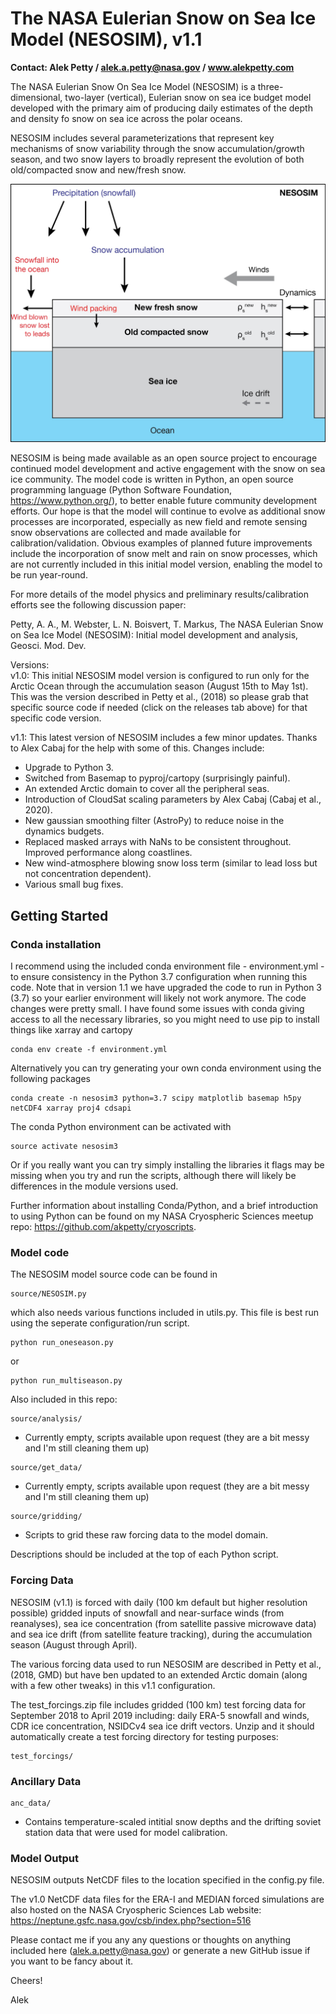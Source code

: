 # The NASA Eulerian Snow on Sea Ice Model (NESOSIM), v1.1
**Contact: Alek Petty / alek.a.petty@nasa.gov / www.alekpetty.com**

The NASA Eulerian Snow On Sea Ice Model (NESOSIM) is a three-dimensional, two-layer (vertical), Eulerian snow on sea ice budget model developed with the primary aim of producing daily estimates of the depth and density fo snow on sea ice across the polar oceans.  

NESOSIM includes several parameterizations that represent key mechanisms of snow variability through the snow accumulation/growth season, and two snow layers to broadly represent the evolution of both old/compacted snow and new/fresh snow. 

![NESOSIM schematic](schematic.jpg?raw=true "NESOSIM v1 schematic")

NESOSIM is being made available as an open source project to encourage continued model development and active engagement with the snow on sea ice community. The model code is written in Python, an open source programming language (Python Software Foundation, https://www.python.org/), to better enable future community development efforts. Our hope is that the model will continue to evolve as additional snow processes are incorporated, especially as new field and remote sensing snow observations are collected and made available for calibration/validation. Obvious examples of planned future improvements include the incorporation of snow melt and rain on snow processes, which are not currently included in this initial model version, enabling the model to be run year-round.

For more details of the model physics and preliminary results/calibration efforts see the following discussion paper:

Petty, A. A., M. Webster, L. N. Boisvert, T. Markus, The NASA Eulerian Snow on Sea Ice Model (NESOSIM): Initial model development and analysis, Geosci. Mod. Dev.

Versions:   
 v1.0: This initial NESOSIM model version is configured to run only for the Arctic Ocean through the accumulation season (August 15th to May 1st). This was the version described in Petty et al., (2018) so please grab that specific source code if needed (click on the releases tab above) for that specific code version.    
 
 v1.1: This latest version of NESOSIM includes a few minor updates. Thanks to Alex Cabaj for the help with some of this. Changes include: 
  - Upgrade to Python 3.
  - Switched from Basemap to pyproj/cartopy (surprisingly painful).
  - An extended Arctic domain to cover all the peripheral seas.
  - Introduction of CloudSat scaling parameters by Alex Cabaj (Cabaj et al., 2020).
  - New gaussian smoothing filter (AstroPy) to reduce noise in the dynamics budgets. 
  - Replaced masked arrays with NaNs to be consistent throughout. Improved performance along coastlines. 
  - New wind-atmosphere blowing snow loss term (similar to lead loss but not concentration dependent).
  - Various small bug fixes.

## Getting Started

### Conda installation

I recommend using the included conda environment file - environment.yml - to ensure consistency in the Python 3.7 configuration when running this code. Note that in version 1.1 we have upgraded the code to run in Python 3 (3.7) so your earlier environment will likely not work anymore. The code changes were pretty small. I have found some issues with conda giving access to all the necessary libraries, so you might need to use pip to install things like xarray and cartopy

```
conda env create -f environment.yml
```

Alternatively you can try generating your own conda environment using the following packages

```
conda create -n nesosim3 python=3.7 scipy matplotlib basemap h5py netCDF4 xarray proj4 cdsapi

```
The conda Python environment can be activated with 

```
source activate nesosim3
```

Or if you really want you can try simply installing the libraries it flags may be missing when you try and run the scripts, although there will likely be differences in the module versions used. 

Further information about installing Conda/Python, and a brief introduction to using Python can be found on my NASA Cryospheric Sciences meetup repo: https://github.com/akpetty/cryoscripts.

### Model code

The NESOSIM model source code can be found in 

```
source/NESOSIM.py
```
which also needs various functions included in utils.py. This file is best run using the seperate configuration/run script.

```
python run_oneseason.py
```
or 
```
python run_multiseason.py
```

Also included in this repo:
```
source/analysis/
```
- Currently empty, scripts available upon request (they are a bit messy and I'm still cleaning them up)

```
source/get_data/
```
 - Currently empty, scripts available upon request (they are a bit messy and I'm still cleaning them up)

```
source/gridding/
```
- Scripts to grid these raw forcing data to the model domain.

Descriptions should be included at the top of each Python script. 

### Forcing Data

NESOSIM (v1.1) is forced with daily (100 km default but higher resolution possible) gridded inputs of snowfall and near-surface winds (from reanalyses), sea ice concentration (from satellite passive microwave data) and sea ice drift (from satellite feature tracking), during the accumulation season (August through April).  

The various forcing data used to run NESOSIM are described in Petty et al., (2018, GMD) but have ben updated to an extended Arctic domain (along with a few other tweaks) in this v1.1 configuration.

The test_forcings.zip file includes gridded (100 km) test forcing data for September 2018 to April 2019 including: daily ERA-5 snowfall and winds, CDR ice concentration, NSIDCv4 sea ice drift vectors. Unzip and it should automatically create a test forcing directory for testing purposes:

```
test_forcings/
```

### Ancillary Data

```
anc_data/
```
- Contains temperature-scaled intitial snow depths and the drifting soviet station data that were used for model calibration.

### Model Output

NESOSIM outputs NetCDF files to the location specified in the config.py file.

The v1.0 NetCDF data files for the ERA-I and MEDIAN forced simulations are also hosted on the NASA Cryospheric Sciences Lab website: https://neptune.gsfc.nasa.gov/csb/index.php?section=516

Please contact me if you any any questions or thoughts on anything included here (alek.a.petty@nasa.gov) or generate a new GitHub issue if you want to be fancy about it. 

Cheers!

Alek



